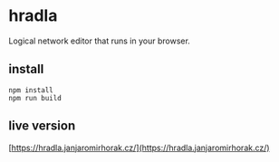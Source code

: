 # hradla
Logical network editor that runs in your browser.

## install
```npm
npm install
npm run build
```

## live version
[https://hradla.janjaromirhorak.cz/](https://hradla.janjaromirhorak.cz/)
